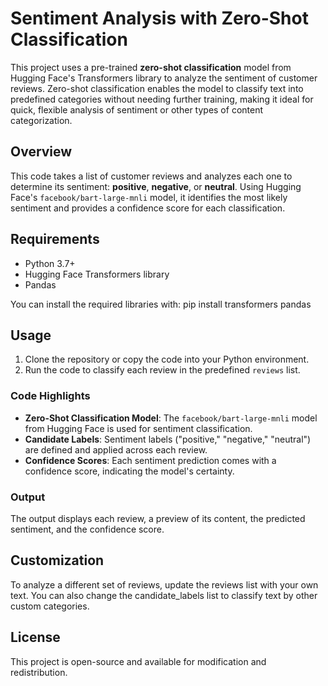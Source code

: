 # Sentiment Analysis with Zero-Shot Classification

This project uses a pre-trained **zero-shot classification** model from Hugging Face's Transformers library to analyze the sentiment of customer reviews. Zero-shot classification enables the model to classify text into predefined categories without needing further training, making it ideal for quick, flexible analysis of sentiment or other types of content categorization.

## Overview

This code takes a list of customer reviews and analyzes each one to determine its sentiment: **positive**, **negative**, or **neutral**. Using Hugging Face's `facebook/bart-large-mnli` model, it identifies the most likely sentiment and provides a confidence score for each classification.

## Requirements

- Python 3.7+
- Hugging Face Transformers library
- Pandas

You can install the required libraries with: pip install transformers pandas

## Usage

1. Clone the repository or copy the code into your Python environment.
2. Run the code to classify each review in the predefined `reviews` list.

### Code Highlights
- **Zero-Shot Classification Model**: The `facebook/bart-large-mnli` model from Hugging Face is used for sentiment classification.
- **Candidate Labels**: Sentiment labels ("positive," "negative," "neutral") are defined and applied across each review.
- **Confidence Scores**: Each sentiment prediction comes with a confidence score, indicating the model's certainty.

### Output
The output displays each review, a preview of its content, the predicted sentiment, and the confidence score.

## Customization

To analyze a different set of reviews, update the reviews list with your own text. You can also change the candidate_labels list to classify text by other custom categories.

## License
This project is open-source and available for modification and redistribution.
